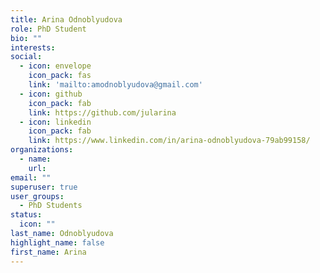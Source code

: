 ```yaml
---
title: Arina Odnoblyudova
role: PhD Student
bio: ""
interests:
social:
  - icon: envelope
    icon_pack: fas
    link: 'mailto:amodnoblyudova@gmail.com'
  - icon: github
    icon_pack: fab
    link: https://github.com/jularina
  - icon: linkedin
    icon_pack: fab
    link: https://www.linkedin.com/in/arina-odnoblyudova-79ab99158/
organizations:
  - name: 
    url: 
email: ""
superuser: true
user_groups:
  - PhD Students
status:
  icon: ""
last_name: Odnoblyudova
highlight_name: false
first_name: Arina
---
```

<!-- BIO

{style="text-align: justify;"} -->
